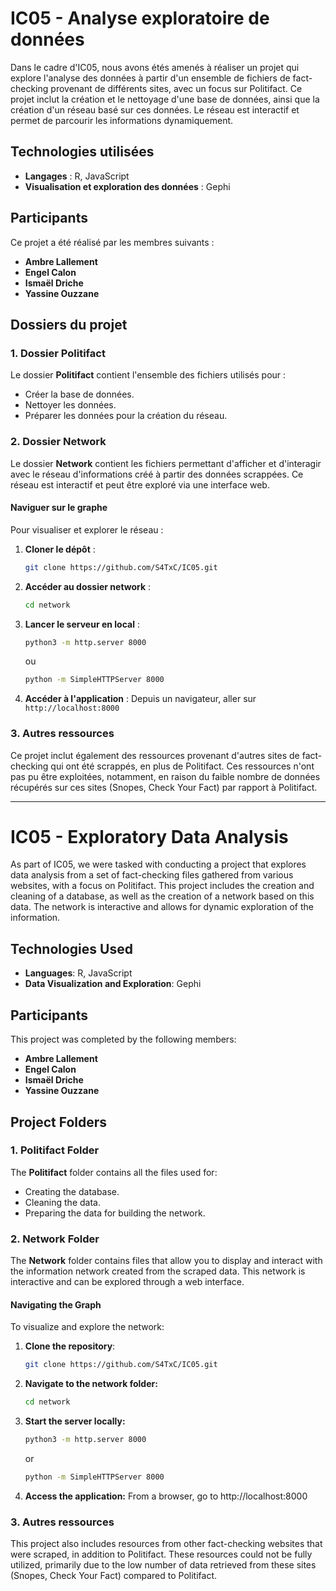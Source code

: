 # IC05 - Analyse exploratoire de données

Dans le cadre d'IC05, nous avons étés amenés à réaliser un projet qui explore l'analyse des données à partir d'un ensemble de fichiers de fact-checking provenant de différents sites, avec un focus sur Politifact. Ce projet inclut la création et le nettoyage d'une base de données, ainsi que la création d'un réseau basé sur ces données. Le réseau est interactif et permet de parcourir les informations dynamiquement.

## Technologies utilisées

- **Langages** : R, JavaScript
- **Visualisation et exploration des données** : Gephi

## Participants

Ce projet a été réalisé par les membres suivants :

- **Ambre Lallement**
- **Engel Calon**
- **Ismaël Driche**
- **Yassine Ouzzane**

## Dossiers du projet

### 1. **Dossier Politifact**

Le dossier **Politifact** contient l'ensemble des fichiers utilisés pour :

- Créer la base de données.
- Nettoyer les données.
- Préparer les données pour la création du réseau.

### 2. **Dossier Network**

Le dossier **Network** contient les fichiers permettant d'afficher et d'interagir avec le réseau d'informations créé à partir des données scrappées. Ce réseau est interactif et peut être exploré via une interface web.

#### Naviguer sur le graphe

Pour visualiser et explorer le réseau : 

1. **Cloner le dépôt** :

   ```bash
   git clone https://github.com/S4TxC/IC05.git

2. **Accéder au dossier network** :
    ```bash
    cd network

3. **Lancer le serveur en local** :
     ```bash
     python3 -m http.server 8000
     ```
     ou
     ```bash
     python -m SimpleHTTPServer 8000
     ```
     
4. **Accéder à l'application** : Depuis un navigateur, aller sur `http://localhost:8000`

### 3. Autres ressources

Ce projet inclut également des ressources provenant d'autres sites de fact-checking qui ont été scrappés, en plus de Politifact. Ces ressources n'ont pas pu être exploitées, notamment, en raison du faible nombre de données récupérés sur ces sites (Snopes, Check Your Fact) par rapport à Politifact.

---

# IC05 - Exploratory Data Analysis

As part of IC05, we were tasked with conducting a project that explores data analysis from a set of fact-checking files gathered from various websites, with a focus on Politifact. This project includes the creation and cleaning of a database, as well as the creation of a network based on this data. The network is interactive and allows for dynamic exploration of the information.

## Technologies Used

- **Languages**: R, JavaScript
- **Data Visualization and Exploration**: Gephi

## Participants

This project was completed by the following members:

- **Ambre Lallement**
- **Engel Calon**
- **Ismaël Driche**
- **Yassine Ouzzane**

## Project Folders

### 1. **Politifact Folder**

The **Politifact** folder contains all the files used for:

- Creating the database.
- Cleaning the data.
- Preparing the data for building the network.

### 2. **Network Folder**

The **Network** folder contains files that allow you to display and interact with the information network created from the scraped data. This network is interactive and can be explored through a web interface.

#### Navigating the Graph

To visualize and explore the network:

1. **Clone the repository**:
   ```bash
   git clone https://github.com/S4TxC/IC05.git

2. **Navigate to the network folder:**
    ```bash
    cd network

3. **Start the server locally:**
     ```bash
     python3 -m http.server 8000
     ```
     or
     ```bash
     python -m SimpleHTTPServer 8000
     ```
     
4. **Access the application:**   From a browser, go to http://localhost:8000

### 3. Autres ressources

This project also includes resources from other fact-checking websites that were scraped, in addition to Politifact. These resources could not be fully utilized, primarily due to the low number of data retrieved from these sites (Snopes, Check Your Fact) compared to Politifact.
